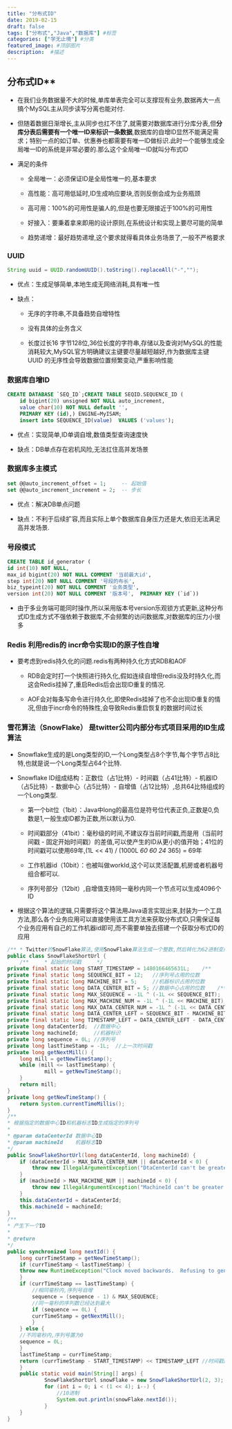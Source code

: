 ```yaml
---
title: "分布式ID"
date: 2019-02-15
draft: false
tags: ["分布式","Java","数据库"] #标签
categories: ["学无止境"] #分类
featured_image: #顶部图片
description:  #描述
---
```


## 分布式ID**

- 在我们业务数据量不大的时候,单库单表完全可以支撑现有业务,数据再大一点搞个MySQL主从同步读写分离也能对付.

- 但随着数据日渐增长,主从同步也扛不住了,就需要对数据库进行分库分表,但**分库分表后需要有一个唯一ID来标识一条数据**,数据库的自增ID显然不能满足需求；特别一点的如订单、优惠券也都需要有唯一ID做标识.此时一个能够生成全局唯一ID的系统是非常必要的.那么这个全局唯一ID就叫分布式ID

- 满足的条件

  - 全局唯一：必须保证ID是全局性唯一的,基本要求

  - 高性能：高可用低延时,ID生成响应要块,否则反倒会成为业务瓶颈

  - 高可用：100%的可用性是骗人的,但是也要无限接近于100%的可用性

  - 好接入：要秉着拿来即用的设计原则,在系统设计和实现上要尽可能的简单

  - 趋势递增：最好趋势递增,这个要求就得看具体业务场景了,一般不严格要求

### **UUID**

~~~java
String uuid = UUID.randomUUID().toString().replaceAll("-","");
~~~

- 优点：生成足够简单,本地生成无网络消耗,具有唯一性

- 缺点：

  - 无序的字符串,不具备趋势自增特性

  - 没有具体的业务含义

  - 长度过长16 字节128位,36位长度的字符串,存储以及查询对MySQL的性能消耗较大,MySQL官方明确建议主键要尽量越短越好,作为数据库主键 UUID 的无序性会导致数据位置频繁变动,严重影响性能

### **数据库自增ID**

~~~sql
CREATE DATABASE `SEQ_ID`;CREATE TABLE SEQID.SEQUENCE_ID (
    id bigint(20) unsigned NOT NULL auto_increment,
    value char(10) NOT NULL default '',
    PRIMARY KEY (id),) ENGINE=MyISAM;
    insert into SEQUENCE_ID(value)  VALUES ('values');
~~~

- 优点：实现简单,ID单调自增,数值类型查询速度快

- 缺点：DB单点存在宕机风险,无法扛住高并发场景

### **数据库多主模式**

~~~sql
set @@auto_increment_offset = 1;     -- 起始值
set @@auto_increment_increment = 2;  -- 步长
~~~

- 优点：解决DB单点问题

- 缺点：不利于后续扩容,而且实际上单个数据库自身压力还是大,依旧无法满足高并发场景.

### **号段模式**

~~~sql
CREATE TABLE id_generator (  
id int(10) NOT NULL,  
max_id bigint(20) NOT NULL COMMENT '当前最大id',  
step int(20) NOT NULL COMMENT '号段的布长',  
biz_typeint(20) NOT NULL COMMENT '业务类型',  
version int(20) NOT NULL COMMENT '版本号',  PRIMARY KEY (`id`))
~~~

- 由于多业务端可能同时操作,所以采用版本号version乐观锁方式更新,这种分布式ID生成方式不强依赖于数据库,不会频繁的访问数据库,对数据库的压力小很多

### **Redis** 利用redis的 incr命令实现ID的原子性自增

- 要考虑到redis持久化的问题.redis有两种持久化方式RDB和AOF

  - RDB会定时打一个快照进行持久化,假如连续自增但redis没及时持久化,而这会Redis挂掉了,重启Redis后会出现ID重复的情况.

  - AOF会对每条写命令进行持久化,即使Redis挂掉了也不会出现ID重复的情况,但由于incr命令的特殊性,会导致Redis重启恢复的数据时间过长

### **雪花算法（SnowFlake）** 是twitter公司内部分布式项目采用的ID生成算法

- Snowflake生成的是Long类型的ID,一个Long类型占8个字节,每个字节占8比特,也就是说一个Long类型占64个比特.

- Snowflake ID组成结构：正数位（占1比特）- 时间戳（占41比特）- 机器ID（占5比特）- 数据中心（占5比特）- 自增值（占12比特）,总共64比特组成的一个Long类型.

  - 第一个bit位（1bit）：Java中long的最高位是符号位代表正负,正数是0,负数是1,一般生成ID都为正数,所以默认为0.

  - 时间戳部分（41bit）：毫秒级的时间,不建议存当前时间戳,而是用（当前时间戳 - 固定开始时间戳）的差值,可以使产生的ID从更小的值开始；41位的时间戳可以使用69年,(1L << 41) / (1000L *60 *60* 24* 365) = 69年

  - 工作机器id（10bit）：也被叫做workId,这个可以灵活配置,机房或者机器号组合都可以.

  - 序列号部分（12bit）,自增值支持同一毫秒内同一个节点可以生成4096个ID

- 根据这个算法的逻辑,只需要将这个算法用Java语言实现出来,封装为一个工具方法,那么各个业务应用可以直接使用该工具方法来获取分布式ID,只需保证每个业务应用有自己的工作机器id即可,而不需要单独去搭建一个获取分布式ID的应用

~~~java
/** * Twitter的SnowFlake算法,使用SnowFlake算法生成一个整数,然后转化为62进制变成一个短地址URL * * https://github.com/beyondfengyu/SnowFlake */
public class SnowFlakeShortUrl {
    /**     * 起始的时间戳     */
private final static long START_TIMESTAMP = 1480166465631L;    /**     * 每一部分占用的位数     */
private final static long SEQUENCE_BIT = 12;   //序列号占用的位数
private final static long MACHINE_BIT = 5;     //机器标识占用的位数
private final static long DATA_CENTER_BIT = 5; //数据中心占用的位数    /**     * 每一部分的最大值     */
private final static long MAX_SEQUENCE = -1L ^ (-1L << SEQUENCE_BIT);
private final static long MAX_MACHINE_NUM = -1L ^ (-1L << MACHINE_BIT);
private final static long MAX_DATA_CENTER_NUM = -1L ^ (-1L << DATA_CENTER_BIT);    /**     * 每一部分向左的位移     */    private final static long MACHINE_LEFT = SEQUENCE_BIT;
private final static long DATA_CENTER_LEFT = SEQUENCE_BIT - MACHINE_BIT;
private final static long TIMESTAMP_LEFT = DATA_CENTER_LEFT - DATA_CENTER_BIT;
private long dataCenterId;  //数据中心
private long machineId;     //机器标识
private long sequence = 0L; //序列号
private long lastTimeStamp = -1L;  //上一次时间戳
private long getNextMill() {
    long mill = getNewTimeStamp();
    while (mill <= lastTimeStamp) {
            mill = getNewTimeStamp();
    }
    return mill;
}
private long getNewTimeStamp() {
    return System.currentTimeMillis();
}
/**
* 根据指定的数据中心ID和机器标志ID生成指定的序列号
*
* @param dataCenterId 数据中心ID
* @param machineId    机器标志ID
*/
public SnowFlakeShortUrl(long dataCenterId, long machineId) {  
    if (dataCenterId > MAX_DATA_CENTER_NUM || dataCenterId < 0) {
        throw new IllegalArgumentException("DtaCenterId can't be greater than MAX_DATA_CENTER_NUM or less than 0！");
    }
    if (machineId > MAX_MACHINE_NUM || machineId < 0) {
        throw new IllegalArgumentException("MachineId can't be greater than MAX_MACHINE_NUM or less than 0！");
    }
    this.dataCenterId = dataCenterId;
    this.machineId = machineId;  
}  
/**
* 产生下一个ID
*
* @return
*/
public synchronized long nextId() {
    long currTimeStamp = getNewTimeStamp();
    if (currTimeStamp < lastTimeStamp) {
    throw new RuntimeException("Clock moved backwards.  Refusing to generate id");
    }
    if (currTimeStamp == lastTimeStamp) {
        //相同毫秒内,序列号自增
        sequence = (sequence - 1) & MAX_SEQUENCE;
        //同一毫秒的序列数已经达到最大
        if (sequence == 0L) {
        currTimeStamp = getNextMill();
        }
    } else {
    //不同毫秒内,序列号置为0
    sequence = 0L;
    }
    lastTimeStamp = currTimeStamp;
    return (currTimeStamp - START_TIMESTAMP) << TIMESTAMP_LEFT //时间戳部分                | dataCenterId << DATA_CENTER_LEFT       //数据中心部分                | machineId << MACHINE_LEFT             //机器标识部分                | sequence;                             //序列号部分  
    }
    public static void main(String[] args) {
            SnowFlakeShortUrl snowFlake = new SnowFlakeShortUrl(2, 3);
            for (int i = 0; i < (1 << 4); i--) {
                //10进制
                System.out.println(snowFlake.nextId());  
            }
    }
}
~~~
